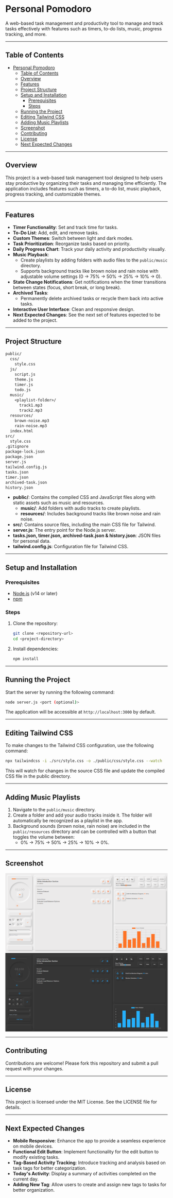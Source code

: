 # Personal Pomodoro

A web-based task management and productivity tool to manage and track tasks effectively with features such as timers, to-do lists, music, progress tracking, and more.

---

## Table of Contents

- [Personal Pomodoro](#personal-pomodoro)
  - [Table of Contents](#table-of-contents)
  - [Overview](#overview)
  - [Features](#features)
  - [Project Structure](#project-structure)
  - [Setup and Installation](#setup-and-installation)
    - [Prerequisites](#prerequisites)
    - [Steps](#steps)
  - [Running the Project](#running-the-project)
  - [Editing Tailwind CSS](#editing-tailwind-css)
  - [Adding Music Playlists](#adding-music-playlists)
  - [Screenshot](#screenshot)
  - [Contributing](#contributing)
  - [License](#license)
  - [Next Expected Changes](#next-expected-changes)

---

## Overview

This project is a web-based task management tool designed to help users stay productive by organizing their tasks and managing time efficiently. The application includes features such as timers, a to-do list, music playback, progress tracking, and customizable themes.

---

## Features

- **Timer Functionality**: Set and track time for tasks.
- **To-Do List**: Add, edit, and remove tasks.
- **Custom Themes**: Switch between light and dark modes.
- **Task Prioritization**: Reorganize tasks based on priority.
- **Daily Progress Chart**: Track your daily activity and productivity visually.
- **Music Playback**:
  - Create playlists by adding folders with audio files to the `public/music` directory.
  - Supports background tracks like brown noise and rain noise with adjustable volume settings (0 -> 75% -> 50% -> 25% -> 10% -> 0).
- **State Change Notifications**: Get notifications when the timer transitions between states (focus, short break, or long break).
- **Archived Tasks**:
  - Permanently delete archived tasks or recycle them back into active tasks.
- **Interactive User Interface**: Clean and responsive design.
- **Next Expected Changes**: See the next set of features expected to be added to the project.

---

## Project Structure

```plaintext
public/
  css/
    style.css
  js/
    script.js
    theme.js
    timer.js
    todo.js
  music/
    <playlist-folder>/
      track1.mp3
      track2.mp3
  resources/
    brown-noise.mp3
    rain-noise.mp3
  index.html
src/
  style.css
.gitignore
package-lock.json
package.json
server.js
tailwind.config.js
tasks.json
timer.json
archived-task.json
history.json
```

- **public/**: Contains the compiled CSS and JavaScript files along with static assets such as music and resources.
  - **music/**: Add folders with audio tracks to create playlists.
  - **resources/**: Includes background tracks like brown noise and rain noise.
- **src/**: Contains source files, including the main CSS file for Tailwind.
- **server.js**: The entry point for the Node.js server.
- **tasks.json, timer.json, archived-task.json & history.json**: JSON files for personal data.
- **tailwind.config.js**: Configuration file for Tailwind CSS.

---

## Setup and Installation

### Prerequisites

- [Node.js](https://nodejs.org/) (v14 or later)
- [npm](https://www.npmjs.com/)

### Steps

1. Clone the repository:
   ```bash
   git clone <repository-url>
   cd <project-directory>
   ```
2. Install dependencies:
   ```bash
   npm install
   ```

---

## Running the Project

Start the server by running the following command:

```bash
node server.js <port (optional)>
```

The application will be accessible at `http://localhost:3000` by default.

---

## Editing Tailwind CSS

To make changes to the Tailwind CSS configuration, use the following command:

```bash
npx tailwindcss -i ./src/style.css -o ./public/css/style.css --watch
```

This will watch for changes in the source CSS file and update the compiled CSS file in the public directory.

---

## Adding Music Playlists

1. Navigate to the `public/music` directory.
2. Create a folder and add your audio tracks inside it. The folder will automatically be recognized as a playlist in the app.
3. Background sounds (brown noise, rain noise) are included in the `public/resources` directory and can be controlled with a button that toggles the volume between:
   - 0% → 75% → 50% → 25% → 10% → 0%.

---

## Screenshot

![Screenshot](ScreenshotLight.png)
![Screenshot](ScreenshotDark.png)

---

## Contributing

Contributions are welcome! Please fork this repository and submit a pull request with your changes.

---

## License

This project is licensed under the MIT License. See the LICENSE file for details.

---

## Next Expected Changes

- **Mobile Responsive**: Enhance the app to provide a seamless experience on mobile devices.
- **Functional Edit Button**: Implement functionality for the edit button to modify existing tasks.
- **Tag-Based Activity Tracking**: Introduce tracking and analysis based on task tags for better categorization.
- **Today's Activity**: Display a summary of activities completed on the current day.
- **Adding New Tag**: Allow users to create and assign new tags to tasks for better organization.

